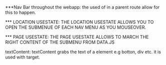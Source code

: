 \*\*\*Nav Bar throughout the webapp:
the used of <sharedlayout/> in a parent route allow for this to happen.

\*\*\* LOCATION USESTATE:
THE LOCATION USESTATE ALLOWS YOU TO OPEN THE SUBMENUE OF EACH NAV MENU AS YOU MOUSEOVER.

\*\*\* PAGE USESTATE:
THE PAGE USESTATE ALLOWS TO MARCH THE RIGHT CONTENT OF THE SUBMENU FROM DATA.JS

textContent:
textContent grabs the text of a element e.g botton, div etc. it is used with target.
